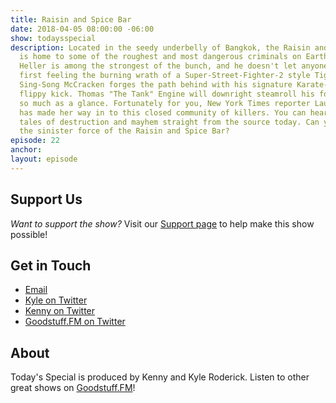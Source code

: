 ```yaml
---
title: Raisin and Spice Bar
date: 2018-04-05 08:00:00 -06:00
show: todaysspecial
description: Located in the seedy underbelly of Bangkok, the Raisin and Spice Bar
  is home to some of the roughest and most dangerous criminals on Earth. Sebastian
  Heller is among the strongest of the bunch, and he doesn't let anyone pass without
  first feeling the burning wrath of a Super-Street-Fighter-2 style Tiger Uppercut.
  Sing-Song McCracken forges the path behind with his signature Karate-Kid-3 style
  flippy kick. Thomas "The Tank" Engine will downright steamroll his foes without
  so much as a glance. Fortunately for you, New York Times reporter Laura Ghuitarre
  has made her way in to this closed community of killers. You can hear the grimy
  tales of destruction and mayhem straight from the source today. Can you stomach
  the sinister force of the Raisin and Spice Bar?
episode: 22
anchor: 
layout: episode
---
```




## Support Us
*Want to support the show?* Visit our [Support page](https://goodstuff.fm/support) to help make this show possible!

## Get in Touch
* [Email](mailto:kyle@goodstuff.fm)
* [Kyle on Twitter](http://twitter.com/dogburps)
* [Kenny on Twitter](http://twitter.com/pizzarobotics)
* [Goodstuff.FM on Twitter](http://twitter.com/goodstufffm)

## About
Today's Special is produced by Kenny and Kyle Roderick. Listen to other great shows on [Goodstuff.FM](http://goodstuff.fm/shows)!